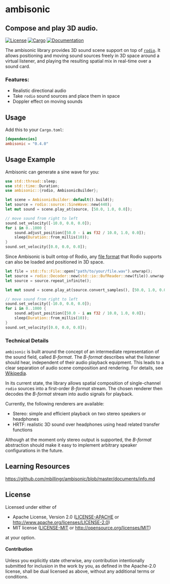# ambisonic

## Compose and play 3D audio.
[![License](https://img.shields.io/badge/license-MIT_OR_Apache--2.0-blue.svg)](
https://github.com/mbillingr/ambisonic#license)
[![Cargo](https://img.shields.io/crates/v/ambisonic.svg)](
https://crates.io/crates/ambisonic)
[![Documentation](https://docs.rs/ambisonic/badge.svg)](
https://docs.rs/ambisonic/0.4.0/ambisonic/)

The ambisonic library provides 3D sound scene support on top of [`rodio`](https://crates.io/crates/rodio).
It allows positioning and moving sound sources freely in 3D space around a virtual listener,
and playing the resulting spatial mix in real-time over a sound card.

### Features:
- Realistic directional audio
- Take `rodio` sound sources and place them in space
- Doppler effect on moving sounds

## Usage

Add this to your `Cargo.toml`:

```toml
[dependencies]
ambisonic = "0.4.0"
```

## Usage Example
Ambisonic can generate a sine wave for you:

```rust
use std::thread::sleep;
use std::time::Duration;
use ambisonic::{rodio, AmbisonicBuilder};

let scene = AmbisonicBuilder::default().build();
let source = rodio::source::SineWave::new(440);
let mut sound = scene.play_at(source, [50.0, 1.0, 0.0]);

// move sound from right to left
sound.set_velocity([-10.0, 0.0, 0.0]);
for i in 0..1000 {
    sound.adjust_position([50.0 - i as f32 / 10.0, 1.0, 0.0]);
    sleep(Duration::from_millis(10));
}
sound.set_velocity([0.0, 0.0, 0.0]);
```

Since Ambisonic is built ontop of Rodio, any [file format](https://github.com/RustAudio/rodio#audio-playback-library) that Rodio supports can also be loaded and positioned in 3D space.

```rust
let file = std::fs::File::open("path/to/your/file.wav").unwrap();
let source = rodio::Decoder::new(std::io::BufReader::new(file)).unwrap();
let source = source.repeat_infinite();

let mut sound = scene.play_at(source.convert_samples(), [50.0, 1.0, 0.0]);

// move sound from right to left
sound.set_velocity([-10.0, 0.0, 0.0]);
for i in 0..1000 {
    sound.adjust_position([50.0 - i as f32 / 10.0, 1.0, 0.0]);
    sleep(Duration::from_millis(10));
}
sound.set_velocity([0.0, 0.0, 0.0]);
```

### Technical Details

`ambisonic` is built around the concept of an intermediate representation of the sound field,
called *B-format*. The *B-format* describes what the listener should hear, independent of
their audio playback equipment. This leads to a clear separation of audio scene composition and
rendering. For details, see [Wikipedia](https://en.wikipedia.org/wiki/Ambisonics).

In its current state, the library allows spatial composition of single-channel `rodio` sources
into a first-order *B-format* stream. The chosen renderer then decodes the *B-format* stream
into audio signals for playback.

Currently, the following renderers are available:

- Stereo: simple and efficient playback on two stereo speakers or headphones
- HRTF: realistic 3D sound over headphones using head related transfer functions

Although at the moment only stereo output is supported, the *B-format* abstraction should make
it easy to implement arbitrary speaker configurations in the future.

## Learning Resources

https://github.com/mbillingr/ambisonic/blob/master/documents/info.md

## License

Licensed under either of

 * Apache License, Version 2.0 ([LICENSE-APACHE](LICENSE-APACHE) or http://www.apache.org/licenses/LICENSE-2.0)
 * MIT license ([LICENSE-MIT](LICENSE-MIT) or http://opensource.org/licenses/MIT)

at your option.


#### Contribution

Unless you explicitly state otherwise, any contribution intentionally submitted
for inclusion in the work by you, as defined in the Apache-2.0 license, shall be
dual licensed as above, without any additional terms or conditions.